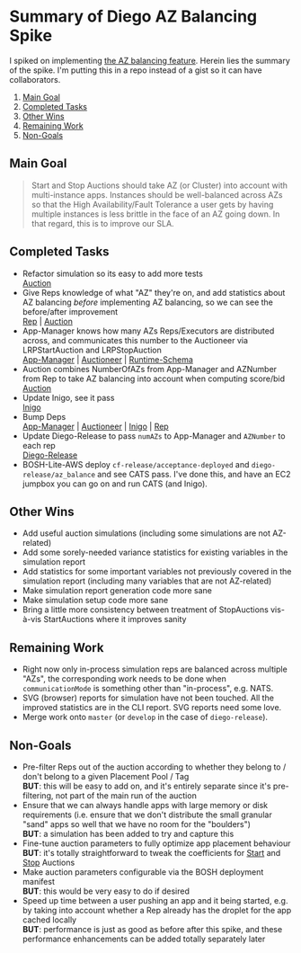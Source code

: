Summary of Diego AZ Balancing Spike
===================================

I spiked on implementing [the AZ balancing feature](https://www.pivotaltracker.com/story/show/70403224).  Herein lies the summary of the spike.  I'm putting this in a repo instead of a gist so it can have collaborators.

1. <a href="#main-goal">Main Goal</a>
2. <a href="#completed-tasks">Completed Tasks</a>
3. <a href="#other-wins">Other Wins</a>
4. <a href="#remaining-work">Remaining Work</a>
5. <a href="#non-goals">Non-Goals</a>

## <a id="main-goal"/>Main Goal

> Start and Stop Auctions should take AZ (or Cluster) into account with multi-instance apps.  Instances should be well-balanced across AZs so that the High Availability/Fault Tolerance a user gets by having multiple instances is less brittle in the face of an AZ going down.  In that regard, this is to improve our SLA.

## <a id="completed-tasks"/>Completed Tasks

* Refactor simulation so its easy to add more tests  
  [Auction](https://github.com/amitkgupta/auction/commit/385fa9c5c079e3e3675d62fb69d21d6af44c1350)
* Give Reps knowledge of what "AZ" they're on, and add statistics about AZ balancing *before* implementing AZ balancing, so we can see the before/after improvement  
  [Rep](https://github.com/amitkgupta/rep/commit/07d0d79ec73a955b5f2703381dbb31971a213929) | [Auction](https://github.com/amitkgupta/auction/commit/1fcc123864903bc61aa2b2996d87df55f63a85f8)
* App-Manager knows how many AZs Reps/Executors are distributed across, and communicates this number to the Auctioneer via LRPStartAuction and LRPStopAuction  
  [App-Manager](https://github.com/amitkgupta/app-manager/commit/4ff9629818699c04cb2095ebe0558be9eb390dec) | [Auctioneer](https://github.com/amitkgupta/auctioneer/commit/e312a4c7cad6d2a29b5b88a9b582c7362b7e1f9e) | [Runtime-Schema](https://github.com/amitkgupta/runtime-schema/commits/az_balance)
* Auction combines NumberOfAZs from App-Manager and AZNumber from Rep to take AZ balancing into account when computing score/bid  
  [Auction](https://github.com/amitkgupta/auction/commit/3e946ca0887934fb5da3efdf63e79a810b696468)
* Update Inigo, see it pass  
  [Inigo](https://github.com/amitkgupta/inigo/commit/24a8e06f13ad0110dd1d45bf3036aadaf38e5c9c)
* Bump Deps  
  [App-Manager](https://github.com/amitkgupta/app-manager/commit/2caa83c41ec3db33b1faf6520e289140c09c4437) | [Auctioneer](https://github.com/amitkgupta/auctioneer/commit/f54fbb54a8851375d55215bcb450c79160324b50) | [Inigo](https://github.com/amitkgupta/inigo/commit/a49fd2686f1a7c5235311072264b6760fbc1320d) | [Rep](https://github.com/amitkgupta/rep/commit/d8c889466c90df6f8d32b9062aa4b5cdafacade1)
* Update Diego-Release to pass `numAZs` to App-Manager and `AZNumber` to each rep  
  [Diego-Release](https://github.com/amitkgupta/diego-release/commits/az_balance)
* BOSH-Lite-AWS deploy `cf-release/acceptance-deployed` and `diego-release/az_balance` and see CATS pass. I've done this, and have an EC2 jumpbox you can go on and run CATS (and Inigo).

## <a id="other-wins"/>Other Wins

* Add useful auction simulations (including some simulations are not AZ-related)
* Add some sorely-needed variance statistics for existing variables in the simulation report
* Add statistics for some important variables not previously covered in the simulation report (including many variables that are not AZ-related)
* Make simulation report generation code more sane
* Make simulation setup code more sane
* Bring a little more consistency between treatment of StopAuctions vis-à-vis StartAuctions where it improves sanity

## <a id="remaining-work"/>Remaining Work

* Right now only in-process simulation reps are balanced across multiple "AZs", the corresponding work needs to be done when `communicationMode` is something other than "in-process", e.g. NATS.
* SVG (browser) reports for simulation have not been touched.  All the improved statistics are in the CLI report. SVG reports need some love.
* Merge work onto `master` (or `develop` in the case of `diego-release`).

## <a id="non-goals"/>Non-Goals

* Pre-filter Reps out of the auction according to whether they belong to / don't belong to a given Placement Pool / Tag  
  **BUT**: this will be easy to add on, and it's entirely separate since it's pre-filtering, not part of the main run of the auction
* Ensure that we can always handle apps with large memory or disk requirements (i.e. ensure that we don't distribute the small granular "sand" apps so well that we have no room for the "boulders")  
  **BUT**: a simulation has been added to try and capture this
* Fine-tune auction parameters to fully optimize app placement behaviour  
  **BUT**: it's totally straightforward to tweak the coefficients for [Start](https://github.com/amitkgupta/auction/blob/az_balance/auctionrep/auction_rep.go#L266-L270) and [Stop](https://github.com/amitkgupta/auction/blob/az_balance/auctionrep/auction_rep.go#L290-L293) Auctions
* Make auction parameters configurable via the BOSH deployment manifest  
  **BUT**: this would be very easy to do if desired
* Speed up time between a user pushing an app and it being started, e.g. by taking into account whether a Rep already has the droplet for the app cached locally  
  **BUT**: performance is just as good as before after this spike, and these performance enhancements can be added totally separately later
